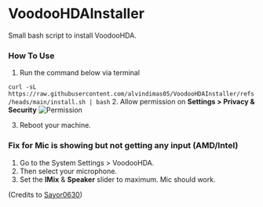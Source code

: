 # VoodooHDAInstaller
Small bash script to install VoodooHDA.

### How To Use
1. Run the command below via terminal

```curl -sL https://raw.githubusercontent.com/alvindimas05/VoodooHDAInstaller/refs/heads/main/install.sh | bash```
2. Allow permission on <b>Settings > Privacy & Security</b>
![Permission](permission.png)

3. Reboot your machine.

### Fix for Mic is showing but not getting any input (AMD/Intel)

1. Go to the System Settings > VoodooHDA.
2. Then select your microphone.
3. Set the **IMix** & **Speaker** slider to maximum.
Mic should work.

(Credits to [Sayor0630](https://github.com/Sayor0630))